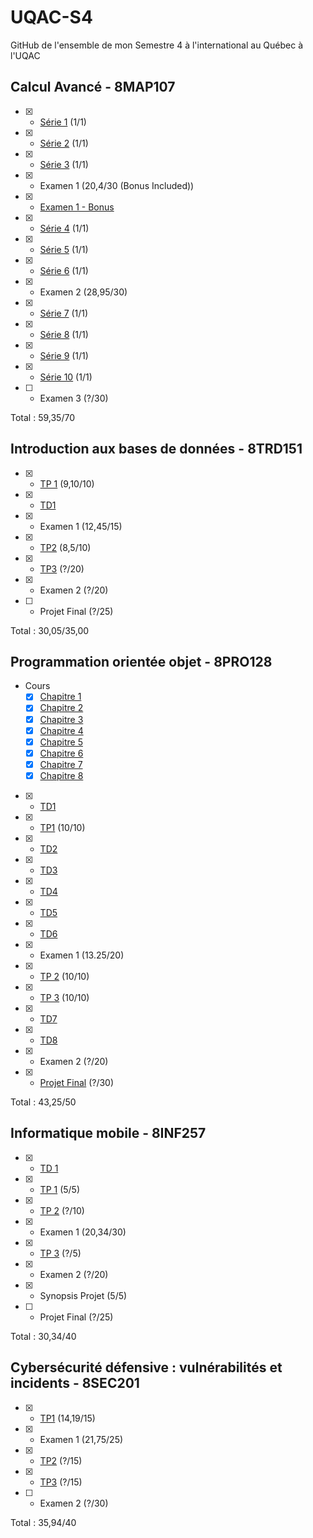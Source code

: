 # UQAC-S4

GitHub de l'ensemble de mon Semestre 4 à l'international au Québec à l'UQAC

## Calcul Avancé - 8MAP107
- [X] - [Série 1](./Calcul%20Avancé/Remise/Série%201.pdf) (1/1)
- [X] - [Série 2](./Calcul%20Avancé/Remise/Série%202.pdf) (1/1)
- [X] - [Série 3](./Calcul%20Avancé/Remise/Série%203.pdf) (1/1)
- [X] - Examen 1 (20,4/30 (Bonus Included))
- [X] - [Examen 1 - Bonus](./Calcul%20Avancé/Examen%201%20-%20Bonus)
- [X] - [Série 4](./Calcul%20Avancé/Remise/Série%204.pdf) (1/1)
- [X] - [Série 5](./Calcul%20Avancé/Remise/Série%205.pdf) (1/1)
- [X] - [Série 6](./Calcul%20Avancé/Remise/Série%206.pdf) (1/1)
- [X] - Examen 2 (28,95/30)
- [X] - [Série 7](./Calcul%20Avancé/Remise/Série%207.pdf) (1/1)
- [X] - [Série 8](./Calcul%20Avancé/Remise/Série%208.pdf) (1/1)
- [X] - [Série 9](./Calcul%20Avancé/Remise/Série%209.pdf) (1/1)
- [X] - [Série 10](./Calcul%20Avancé/Remise/Série%2010.pdf) (1/1)
- [ ] - Examen 3 (?/30)

Total : 59,35/70

## Introduction aux bases de données - 8TRD151
- [X] - [TP 1](./Intro%20DB/TP1) (9,10/10)
- [X] - [TD1](./Intro%20DB/TD1)
- [X] - Examen 1 (12,45/15)
- [X] - [TP2](./Intro%20DB/TP2) (8,5/10)
- [X] - [TP3](./Intro%20DB/TP3) (?/20)
- [X] - Examen 2 (?/20)
- [ ] - Projet Final (?/25)

Total : 30,05/35,00

## Programmation orientée objet - 8PRO128
- Cours
  - [X] [Chapitre 1](POO/Chapitre%201/Chapitre%201.pdf)
  - [X] [Chapitre 2](./POO/Chapitre%202)
  - [X] [Chapitre 3](./POO/Chapitre%203)
  - [X] [Chapitre 4](./POO/Chapitre%204)
  - [X] [Chapitre 5](./POO/Chapitre%205)
  - [X] [Chapitre 6](./POO/Chapitre%206)
  - [X] [Chapitre 7](./POO/Chapitre%207)
  - [X] [Chapitre 8](./POO/Chapitre%208)
- [X] - [TD1](./POO/TD1)
- [X] - [TP1](./POO/TP1) (10/10)
- [X] - [TD2](./POO/TD2)
- [X] - [TD3](./POO/TD3)
- [X] - [TD4](./POO/TD4)
- [X] - [TD5](./POO/TD5)
- [X] - [TD6](./POO/TD6)
- [X] - Examen 1 (13.25/20)
- [X] - [TP 2](./POO/TP2) (10/10)
- [X] - [TP 3](./POO/TP3) (10/10)
- [X] - [TD7](./POO/TD7)
- [X] - [TD8](./POO/TD8)
- [X] - Examen 2 (?/20)
- [X] - [Projet Final](https://github.com/Apirss/Projet-POO) (?/30)

Total : 43,25/50

## Informatique mobile - 8INF257
- [X] - [TD 1](./Info%20Mobile/HelloDroide)
- [X] - [TP 1](./Info%20Mobile/NitFlex) (5/5)
- [X] - [TP 2](./Info%20Mobile/Personnage) (?/10)
- [X] - Examen 1 (20,34/30)
- [X] - [TP 3](./Info%20Mobile/Mafag) (?/5)
- [X] - Examen 2 (?/20)
- [X] - Synopsis Projet (5/5)
- [ ] - Projet Final (?/25)

Total : 30,34/40

## Cybersécurité défensive : vulnérabilités et incidents - 8SEC201
- [X] - [TP1](./Cybersécurité/TP1) (14,19/15)
- [X] - Examen 1 (21,75/25)
- [X] - [TP2](./Cybersécurité/TP2) (?/15)
- [X] - [TP3](./Cybersécurité/TP3) (?/15)
- [ ] - Examen 2 (?/30)

Total : 35,94/40
